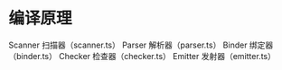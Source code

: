 # 编译原理

Scanner 扫描器（scanner.ts）
Parser 解析器（parser.ts）
Binder 绑定器（binder.ts）
Checker 检查器（checker.ts）
Emitter 发射器（emitter.ts）
